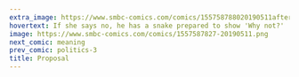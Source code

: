 ```yaml
---
extra_image: https://www.smbc-comics.com/comics/155758788020190511after.png
hovertext: If she says no, he has a snake prepared to show 'Why not?'
image: https://www.smbc-comics.com/comics/1557587827-20190511.png
next_comic: meaning
prev_comic: politics-3
title: Proposal
---
```


